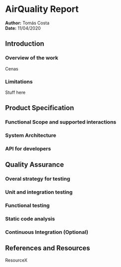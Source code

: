 # AirQuality Report

**Author:** Tomás Costa  
**Date:** 11/04/2020

## Introduction

### Overview of the work
Cenas

### Limitations
Stuff here

## Product Specification

### Functional Scope and supported interactions

### System Architecture

### API for developers

## Quality Assurance

### Overal strategy for testing

### Unit and integration testing

### Functional testing

### Static code analysis

### Continuous Integration (Optional)

## References and Resources
ResourceX
